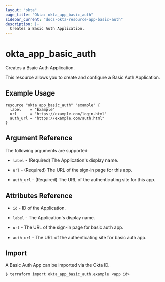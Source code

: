 ```yaml
---
layout: "okta"
page_title: "Okta: okta_app_basic_auth"
sidebar_current: "docs-okta-resource-app-basic-auth"
description: |-
  Creates a Basic Auth Application.
---
```


# okta_app_basic_auth

Creates a Bsaic Auth Application.

This resource allows you to create and configure a Basic Auth Application.

## Example Usage

```hcl
resource "okta_app_basic_auth" "example" {
  label    = "Example"
  url      = "https://example.com/login.html"
  auth_url = "https://example.com/auth.html"
}
```

## Argument Reference

The following arguments are supported:

- `label` - (Required) The Application's display name.

* `url` - (Required) The URL of the sign-in page for this app.

* `auth_url` - (Required) The URL of the authenticating site for this app.

## Attributes Reference

- `id` - ID of the Application.

- `label` - The Application's display name.

- `url` - The URL of the sign-in page for basic auth app.

- `auth_url` - The URL of the authenticating site for basic auth app.

## Import

A Basic Auth App can be imported via the Okta ID.

```
$ terraform import okta_app_basic_auth.example <app id>
```
